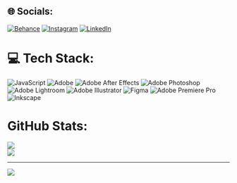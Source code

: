 
## 🌐 Socials:
[![Behance](https://img.shields.io/badge/Behance-1769ff?logo=behance&logoColor=white)](https://behance.net/jailssonlima) [![Instagram](https://img.shields.io/badge/Instagram-%23E4405F.svg?logo=Instagram&logoColor=white)](https://instagram.com/jailson.griffo) [![LinkedIn](https://img.shields.io/badge/LinkedIn-%230077B5.svg?logo=linkedin&logoColor=white)](https://linkedin.com/in/jailson-lima) 

# 💻 Tech Stack:
![JavaScript](https://img.shields.io/badge/javascript-%23323330.svg?style=for-the-badge&logo=javascript&logoColor=%23F7DF1E) ![Adobe](https://img.shields.io/badge/adobe-%23FF0000.svg?style=for-the-badge&logo=adobe&logoColor=white) ![Adobe After Effects](https://img.shields.io/badge/Adobe%20After%20Effects-9999FF.svg?style=for-the-badge&logo=Adobe%20After%20Effects&logoColor=white) ![Adobe Photoshop](https://img.shields.io/badge/adobe%20photoshop-%2331A8FF.svg?style=for-the-badge&logo=adobe%20photoshop&logoColor=white) ![Adobe Lightroom](https://img.shields.io/badge/Adobe%20Lightroom-31A8FF.svg?style=for-the-badge&logo=Adobe%20Lightroom&logoColor=white) ![Adobe Illustrator](https://img.shields.io/badge/adobe%20illustrator-%23FF9A00.svg?style=for-the-badge&logo=adobe%20illustrator&logoColor=white) ![Figma](https://img.shields.io/badge/figma-%23F24E1E.svg?style=for-the-badge&logo=figma&logoColor=white) ![Adobe Premiere Pro](https://img.shields.io/badge/Adobe%20Premiere%20Pro-9999FF.svg?style=for-the-badge&logo=Adobe%20Premiere%20Pro&logoColor=white) ![Inkscape](https://img.shields.io/badge/Inkscape-e0e0e0?style=for-the-badge&logo=inkscape&logoColor=080A13)
# GitHub Stats:
![](https://github-readme-stats.vercel.app/api?username=Jailsonlimma&theme=merko&hide_border=false&include_all_commits=false&count_private=false)<br/>
![](https://github-readme-streak-stats.herokuapp.com/?user=Jailsonlimma&theme=merko&hide_border=false)<br/>

---
[![](https://visitcount.itsvg.in/api?id=Jailsonlimma&icon=0&color=0)](https://visitcount.itsvg.in)

<!-- Proudly created with GPRM ( https://gprm.itsvg.in ) -->
